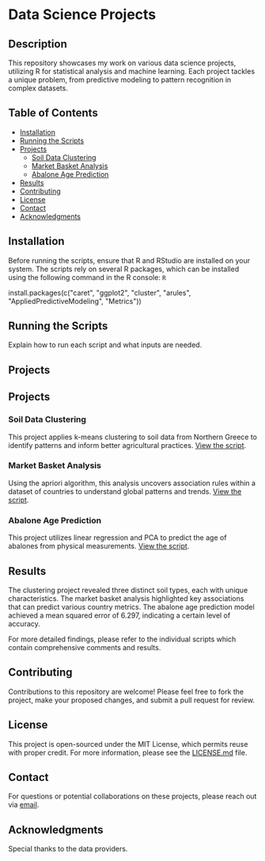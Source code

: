 # Data Science Projects

## Description
This repository showcases my work on various data science projects, utilizing R for statistical analysis and machine learning. Each project tackles a unique problem, from predictive modeling to pattern recognition in complex datasets.

## Table of Contents
- [Installation](#installation)
- [Running the Scripts](#running-the-scripts)
- [Projects](#projects)
  - [Soil Data Clustering](#soil-data-clustering)
  - [Market Basket Analysis](#market-basket-analysis)
  - [Abalone Age Prediction](#abalone-age-prediction)
- [Results](#results)
- [Contributing](#contributing)
- [License](#license)
- [Contact](#contact)
- [Acknowledgments](#acknowledgments)

## Installation
Before running the scripts, ensure that R and RStudio are installed on your system. The scripts rely on several R packages, which can be installed using the following command in the R console:
`R`

install.packages(c("caret", "ggplot2", "cluster", "arules", "AppliedPredictiveModeling", "Metrics"))

## Running the Scripts
Explain how to run each script and what inputs are needed.

## Projects
## Projects
### Soil Data Clustering
This project applies k-means clustering to soil data from Northern Greece to identify patterns and inform better agricultural practices. [View the script](Machine%20Learning%20Algorithms/Soil%20Dataset%20-%20k%20means%20clustering.R).

### Market Basket Analysis
Using the apriori algorithm, this analysis uncovers association rules within a dataset of countries to understand global patterns and trends. [View the script](Machine%20Learning%20Algorithms/Countries%20Dataset%20-%20apriori%20algorithm.R).

### Abalone Age Prediction
This project utilizes linear regression and PCA to predict the age of abalones from physical measurements. [View the script](Machine%20Learning%20Algorithms/Abalone%20Dataset%20-%20linear%20regression%2Bpca.R).

## Results
The clustering project revealed three distinct soil types, each with unique characteristics. 
The market basket analysis highlighted key associations that can predict various country metrics. 
The abalone age prediction model achieved a mean squared error of 6.297, indicating a certain level of accuracy.

For more detailed findings, please refer to the individual scripts which contain comprehensive comments and results.

## Contributing
Contributions to this repository are welcome! Please feel free to fork the project, make your proposed changes, and submit a pull request for review.

## License
This project is open-sourced under the MIT License, which permits reuse with proper credit. For more information, please see the [LICENSE.md](LICENSE) file.

## Contact
For questions or potential collaborations on these projects, please reach out via [email](mailto:apolyzoidis@hotmail.com).

## Acknowledgments
Special thanks to the data providers.
